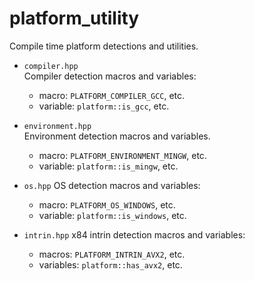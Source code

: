 # platform_utility

Compile time platform detections and utilities.

* `compiler.hpp`  
  Compiler detection macros and variables:
  - macro: `PLATFORM_COMPILER_GCC`, etc.
  - variable: `platform::is_gcc`, etc.

* `environment.hpp`  
  Environment detection macros and variables.
  - macro: `PLATFORM_ENVIRONMENT_MINGW`, etc.
  - variable: `platform::is_mingw`, etc.

* `os.hpp`
  OS detection macros and variables:
  - macro: `PLATFORM_OS_WINDOWS`, etc.
  - variable: `platform::is_windows`, etc.

* `intrin.hpp`
  x84 intrin detection macros and variables:
  - macros: `PLATFORM_INTRIN_AVX2`, etc.
  - variables: `platform::has_avx2`, etc.